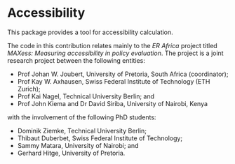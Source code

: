 # Accessibility

This package provides a tool for accessibility calculation.

The code in this contribution relates mainly to the _ER Africa_ project titled _MAXess: Measuring accessibility in policy evaluation_. The project is a joint research project between the following entities:

* Prof Johan W. Joubert, University of Pretoria, South Africa (coordinator);
* Prof Kay W. Axhausen, Swiss Federal Institute of Technology (ETH Zurich);
* Prof Kai Nagel, Technical University Berlin; and
* Prof John Kiema and Dr David Siriba, University of Nairobi, Kenya

with the involvement of the following PhD students:

* Dominik Ziemke, Technical University Berlin;
* Thibaut Duberbet, Swiss Federal Institute of Technology;
* Sammy Matara, University of Nairobi; and
* Gerhard Hitge, University of Pretoria.
